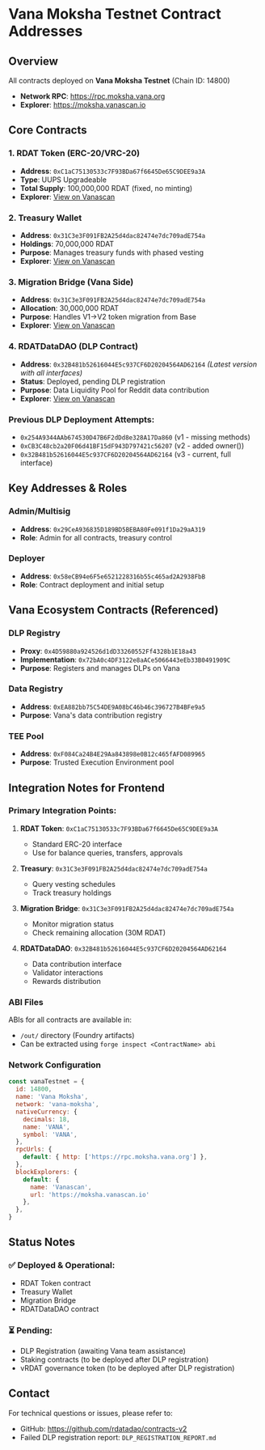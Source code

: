 # Vana Moksha Testnet Contract Addresses

## Overview
All contracts deployed on **Vana Moksha Testnet** (Chain ID: 14800)
- **Network RPC**: https://rpc.moksha.vana.org
- **Explorer**: https://moksha.vanascan.io

## Core Contracts

### 1. RDAT Token (ERC-20/VRC-20)
- **Address**: `0xC1aC75130533c7F93BDa67f6645De65C9DEE9a3A`
- **Type**: UUPS Upgradeable
- **Total Supply**: 100,000,000 RDAT (fixed, no minting)
- **Explorer**: [View on Vanascan](https://moksha.vanascan.io/address/0xC1aC75130533c7F93BDa67f6645De65C9DEE9a3A)

### 2. Treasury Wallet
- **Address**: `0x31C3e3F091FB2A25d4dac82474e7dc709adE754a`
- **Holdings**: 70,000,000 RDAT
- **Purpose**: Manages treasury funds with phased vesting
- **Explorer**: [View on Vanascan](https://moksha.vanascan.io/address/0x31C3e3F091FB2A25d4dac82474e7dc709adE754a)

### 3. Migration Bridge (Vana Side)
- **Address**: `0x31C3e3F091FB2A25d4dac82474e7dc709adE754a`
- **Allocation**: 30,000,000 RDAT
- **Purpose**: Handles V1→V2 token migration from Base
- **Explorer**: [View on Vanascan](https://moksha.vanascan.io/address/0x31C3e3F091FB2A25d4dac82474e7dc709adE754a)

### 4. RDATDataDAO (DLP Contract) 
- **Address**: `0x32B481b52616044E5c937CF6D20204564AD62164` *(Latest version with all interfaces)*
- **Status**: Deployed, pending DLP registration
- **Purpose**: Data Liquidity Pool for Reddit data contribution
- **Explorer**: [View on Vanascan](https://moksha.vanascan.io/address/0x32B481b52616044E5c937CF6D20204564AD62164)

### Previous DLP Deployment Attempts:
- `0x254A9344AAb674530D47B6F2dDd8e328A17Da860` (v1 - missing methods)
- `0xCB3C48cb2a20F06d41BF15dF943D797421c56207` (v2 - added owner())
- `0x32B481b52616044E5c937CF6D20204564AD62164` (v3 - current, full interface)

## Key Addresses & Roles

### Admin/Multisig
- **Address**: `0x29CeA936835D189BD5BEBA80Fe091f1Da29aA319`
- **Role**: Admin for all contracts, treasury control

### Deployer
- **Address**: `0x58eCB94e6F5e6521228316b55c465ad2A2938FbB`
- **Role**: Contract deployment and initial setup

## Vana Ecosystem Contracts (Referenced)

### DLP Registry
- **Proxy**: `0x4D59880a924526d1dD33260552Ff4328b1E18a43`
- **Implementation**: `0x72bA0c4DF3122e8aACe5066443eEb33B0491909C`
- **Purpose**: Registers and manages DLPs on Vana

### Data Registry
- **Address**: `0xEA882bb75C54DE9A08bC46b46c396727B4BFe9a5`
- **Purpose**: Vana's data contribution registry

### TEE Pool
- **Address**: `0xF084Ca24B4E29Aa843898e0B12c465fAFD089965`
- **Purpose**: Trusted Execution Environment pool

## Integration Notes for Frontend

### Primary Integration Points:
1. **RDAT Token**: `0xC1aC75130533c7F93BDa67f6645De65C9DEE9a3A`
   - Standard ERC-20 interface
   - Use for balance queries, transfers, approvals

2. **Treasury**: `0x31C3e3F091FB2A25d4dac82474e7dc709adE754a`
   - Query vesting schedules
   - Track treasury holdings

3. **Migration Bridge**: `0x31C3e3F091FB2A25d4dac82474e7dc709adE754a`
   - Monitor migration status
   - Check remaining allocation (30M RDAT)

4. **RDATDataDAO**: `0x32B481b52616044E5c937CF6D20204564AD62164`
   - Data contribution interface
   - Validator interactions
   - Rewards distribution

### ABI Files
ABIs for all contracts are available in:
- `/out/` directory (Foundry artifacts)
- Can be extracted using `forge inspect <ContractName> abi`

### Network Configuration
```javascript
const vanaTestnet = {
  id: 14800,
  name: 'Vana Moksha',
  network: 'vana-moksha',
  nativeCurrency: {
    decimals: 18,
    name: 'VANA',
    symbol: 'VANA',
  },
  rpcUrls: {
    default: { http: ['https://rpc.moksha.vana.org'] },
  },
  blockExplorers: {
    default: { 
      name: 'Vanascan', 
      url: 'https://moksha.vanascan.io' 
    },
  },
}
```

## Status Notes

### ✅ Deployed & Operational:
- RDAT Token contract
- Treasury Wallet
- Migration Bridge
- RDATDataDAO contract

### ⏳ Pending:
- DLP Registration (awaiting Vana team assistance)
- Staking contracts (to be deployed after DLP registration)
- vRDAT governance token (to be deployed after DLP registration)

## Contact
For technical questions or issues, please refer to:
- GitHub: https://github.com/rdatadao/contracts-v2
- Failed DLP registration report: `DLP_REGISTRATION_REPORT.md`